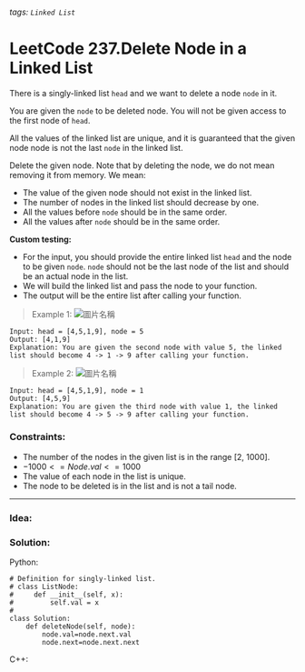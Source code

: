 ###### tags: `Linked List`

# LeetCode 237.Delete Node in a Linked List

There is a singly-linked list ```head``` and we want to delete a node ```node``` in it.

You are given the ```node``` to be deleted node. You will not be given access to the first node of ```head```.

All the values of the linked list are unique, and it is guaranteed that the given node node is not the last ```node``` in the linked list.

Delete the given node. Note that by deleting the node, we do not mean removing it from memory. We mean: 
- The value of the given node should not exist in the linked list.
- The number of nodes in the linked list should decrease by one.
- All the values before ```node``` should be in the same order.
- All the values after ```node``` should be in the same order.

**Custom testing:**
- For the input, you should provide the entire linked list ```head``` and the node to be given ```node```. ```node``` should not be the last node of the list and should be an actual node in the list.
- We will build the linked list and pass the node to your function.
- The output will be the entire list after calling your function.

 

>Example 1:
>![圖片名稱](https://assets.leetcode.com/uploads/2020/09/01/node1.jpg)
```
Input: head = [4,5,1,9], node = 5
Output: [4,1,9]
Explanation: You are given the second node with value 5, the linked list should become 4 -> 1 -> 9 after calling your function.
```
>Example 2:
>![圖片名稱](https://assets.leetcode.com/uploads/2020/09/01/node2.jpg)
```
Input: head = [4,5,1,9], node = 1
Output: [4,5,9]
Explanation: You are given the third node with value 1, the linked list should become 4 -> 5 -> 9 after calling your function.
```
### Constraints:

- The number of the nodes in the given list is in the range [2, 1000].
- $-1000 <= Node.val <= 1000$
- The value of each node in the list is unique.
- The node to be deleted is in the list and is not a tail node.
---
### Idea:
>
### Solution:

Python:
```python=
# Definition for singly-linked list.
# class ListNode:
#     def __init__(self, x):
#         self.val = x
# 
class Solution:
    def deleteNode(self, node):
        node.val=node.next.val
        node.next=node.next.next
```

C++:
```cpp=
```